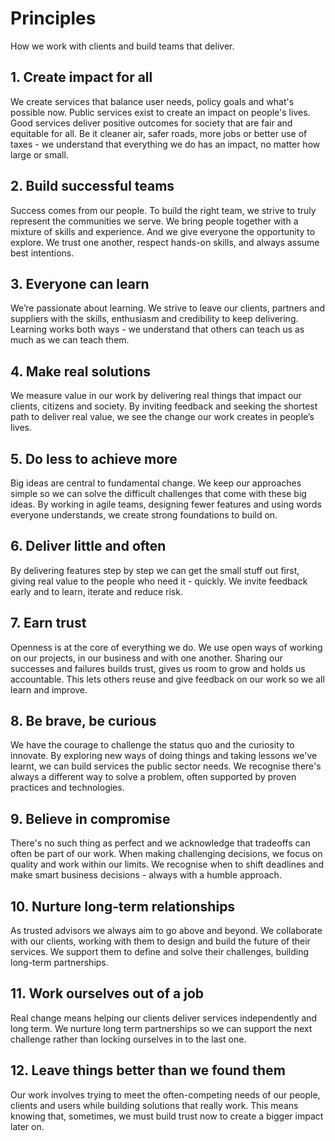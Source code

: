 # Principles

How we work with clients and build teams that deliver.

## 1. Create impact for all
We create services that balance user needs, policy goals and what's possible now. Public services exist to create an impact on people's lives. Good services deliver positive outcomes for society that are fair and equitable for all. Be it cleaner air, safer roads, more jobs or better use of taxes - we understand that everything we do has an impact, no matter how large or small. 

## 2. Build successful teams
Success comes from our people. To build the right team, we strive to truly represent the communities we serve. We bring people together with a mixture of skills and experience. And we give everyone the opportunity to explore. We trust one another, respect hands-on skills, and always assume best intentions.

## 3. Everyone can learn
We’re passionate about learning. We strive to leave our clients, partners and suppliers with the skills, enthusiasm and credibility to keep delivering. Learning works both ways - we understand that others can teach us as much as we can teach them. 

## 4. Make real solutions
We measure value in our work by delivering real things that impact our clients, citizens and society. By inviting feedback and seeking the shortest path to deliver real value, we see the change our work creates in people’s lives. 

## 5. Do less to achieve more
Big ideas are central to fundamental change. We keep our approaches simple so we can solve the difficult challenges that come with these big ideas. By working in agile teams, designing fewer features and using words everyone understands, we create strong foundations to build on.

## 6. Deliver little and often
By delivering features step by step we can get the small stuff out first, giving real value to the people who need it - quickly. We invite feedback early and to learn, iterate and reduce risk.

## 7. Earn trust
Openness is at the core of everything we do. We use open ways of working on our projects, in our business and with one another. Sharing our successes and failures builds trust, gives us room to grow and holds us accountable. This lets others reuse and give feedback on our work so we all learn and improve. 

## 8. Be brave, be curious
We have the courage to challenge the status quo and the curiosity to innovate. By exploring new ways of doing things and taking lessons we've learnt, we can build services the public sector needs. We recognise there's always a different way to solve a problem, often supported by proven practices and technologies.

## 9. Believe in compromise
There's no such thing as perfect and we acknowledge that tradeoffs can often be part of our work. When making challenging decisions, we focus on quality and work within our limits. We recognise when to shift deadlines and make smart business decisions - always with a humble approach.

## 10. Nurture long-term relationships
As trusted advisors we always aim to go above and beyond. We collaborate with our clients, working with them to design and build the future of their services. We support them to define and solve their challenges, building long-term partnerships. 

## 11. Work ourselves out of a job
Real change means helping our clients deliver services independently and long term. We nurture long term partnerships so we can support the next challenge rather than locking ourselves in to the last one. 

## 12. Leave things better than we found them
Our work involves trying to meet the often-competing needs of our people, clients and users while building solutions that really work. This means knowing that, sometimes, we must build trust now to create a bigger impact later on. 
